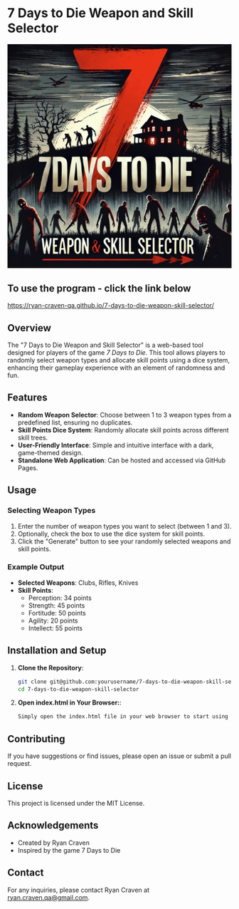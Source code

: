 # 7 Days to Die Weapon and Skill Selector

![Banner](banner.png)

## To use the program - click the link below
https://ryan-craven-qa.github.io/7-days-to-die-weapon-skill-selector/

## Overview

The "7 Days to Die Weapon and Skill Selector" is a web-based tool designed for players of the game *7 Days to Die*. This tool allows players to randomly select weapon types and allocate skill points using a dice system, enhancing their gameplay experience with an element of randomness and fun.

## Features

- **Random Weapon Selector**: Choose between 1 to 3 weapon types from a predefined list, ensuring no duplicates.
- **Skill Points Dice System**: Randomly allocate skill points across different skill trees.
- **User-Friendly Interface**: Simple and intuitive interface with a dark, game-themed design.
- **Standalone Web Application**: Can be hosted and accessed via GitHub Pages.

## Usage

### Selecting Weapon Types

1. Enter the number of weapon types you want to select (between 1 and 3).
2. Optionally, check the box to use the dice system for skill points.
3. Click the "Generate" button to see your randomly selected weapons and skill points.

### Example Output

- **Selected Weapons**: Clubs, Rifles, Knives
- **Skill Points**:
    - Perception: 34 points
    - Strength: 45 points
    - Fortitude: 50 points
    - Agility: 20 points
    - Intellect: 55 points

## Installation and Setup

1. **Clone the Repository**:
   ```bash
   git clone git@github.com:yourusername/7-days-to-die-weapon-skill-selector.git
   cd 7-days-to-die-weapon-skill-selector

1. **Open index.html in Your Browser:**:
   ```bash
   Simply open the index.html file in your web browser to start using the tool.

## Contributing
If you have suggestions or find issues, please open an issue or submit a pull request.

## License
This project is licensed under the MIT License.

## Acknowledgements
* Created by Ryan Craven
* Inspired by the game 7 Days to Die

## Contact
For any inquiries, please contact Ryan Craven at ryan.craven.qa@gmail.com.